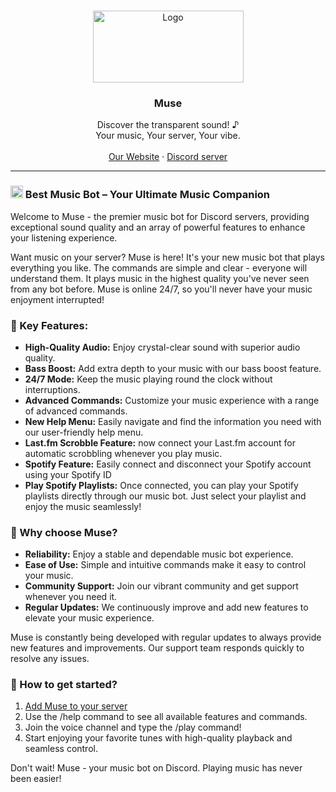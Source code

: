 <a id="readme-top"></a>

<br />
<div align="center">
  <a href="https://musebot.pro/">
    <img src="https://musebot.pro/Logotype.png" alt="Logo" width="241" height="115">
  </a>

<h3 align="center">Muse</h3>

  <p align="center">
    Discover the transparent sound! ♪
    <br />Your music, Your server, Your vibe.
    <br />
    <br />
    <a href="https://musebot.pro/">Our Website</a>
    ·
    <a href="https://discord.gg/muzyka">Discord server</a>
  </p>
</div>

<hr>

### <img src="https://musebot.pro/Logotype_small.png" alt="Logo" width="20" height="20"> Best Music Bot – Your Ultimate Music Companion

Welcome to Muse - the premier music bot for Discord servers, providing exceptional sound quality and an array of powerful features to enhance your listening experience.

Want music on your server? Muse is here! It's your new music bot that plays everything you like. The commands are simple and clear - everyone will understand them. It plays music in the highest quality you've never seen from any bot before. Muse is online 24/7, so you'll never have your music enjoyment interrupted!

### 💎 Key Features:

- **High-Quality Audio:** Enjoy crystal-clear sound with superior audio quality.
- **Bass Boost:** Add extra depth to your music with our bass boost feature.
- **24/7 Mode:** Keep the music playing round the clock without interruptions.
- **Advanced Commands:** Customize your music experience with a range of advanced commands.
- **New Help Menu:** Easily navigate and find the information you need with our user-friendly help menu.
- **Last.fm Scrobble Feature:** now connect your Last.fm account for automatic scrobbling whenever you play music.
- **Spotify Feature:** Easily connect and disconnect your Spotify account using your Spotify ID
- **Play Spotify Playlists:** Once connected, you can play your Spotify playlists directly through our music bot. Just select your playlist and enjoy the music seamlessly!

### 🤔 Why choose Muse?

- **Reliability:** Enjoy a stable and dependable music bot experience.
- **Ease of Use:** Simple and intuitive commands make it easy to control your music.
- **Community Support:** Join our vibrant community and get support whenever you need it.
- **Regular Updates:** We continuously improve and add new features to elevate your music experience.

Muse is constantly being developed with regular updates to always provide new features and improvements. Our support team responds quickly to resolve any issues.

### 📍 How to get started?

1. [Add Muse to your server](https://discord.com/oauth2/authorize?client_id=1243281628680159242)
2. Use the /help command to see all available features and commands.
3. Join the voice channel and type the /play command!
4. Start enjoying your favorite tunes with high-quality playback and seamless control.

Don't wait! Muse - your music bot on Discord. Playing music has never been easier!
